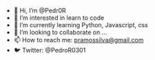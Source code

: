 - 👋 Hi, I’m @Pedr0R
- 👀 I’m interested in learn to code
- 🌱 I’m currently learning Python, Javascript, css
- 💞️ I’m looking to collaborate on ...
- 📫 How to reach me: pramossilva@gmail.com
- 🐦 Twitter: @PedroR0301

<!---
Pedr0R/Pedr0R is a ✨ special ✨ repository because its `README.md` (this file) appears on your GitHub profile.
You can click the Preview link to take a look at your changes.
--->
